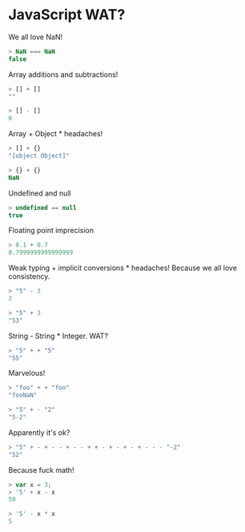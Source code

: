 # JavaScript WAT?

We all love NaN!
```javascript
> NaN === NaN
false
```

Array additions and subtractions!
```javascript
> [] + []
""
```
```javascript
> [] - []
0
```

Array + Object * headaches!
```javascript
> [] + {}
"[object Object]"
```
```javascript
> {} + {}
NaN
```

Undefined and null
```javascript
> undefined == null
true
```

Floating point imprecision
```javascript
> 0.1 + 0.7
0.7999999999999999
```

Weak typing + implicit conversions * headaches! Because we all love consistency.
```javascript
> "5" - 3
2
```
```javascript
> "5" + 3
"53"
```

String - String * Integer. WAT?
```javascript
> "5" + + "5"
"55"
```

Marvelous!
```javascript
> "foo" + + "foo"
"fooNaN"
```
```javascript
> "5" + - "2"
"5-2"
```

Apparently it's ok?
```javascript
> "5" + - + - - + - - + + - + - + - + - - - "-2"
"52"
```

Because fuck math!
```javascript
> var x = 3;
> '5' + x - x
50
```
```javascript
> '5' - x * x
5
```
